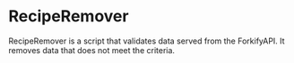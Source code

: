 # RecipeRemover
RecipeRemover is a script that validates data served from the ForkifyAPI.
It removes data that does not meet the criteria.